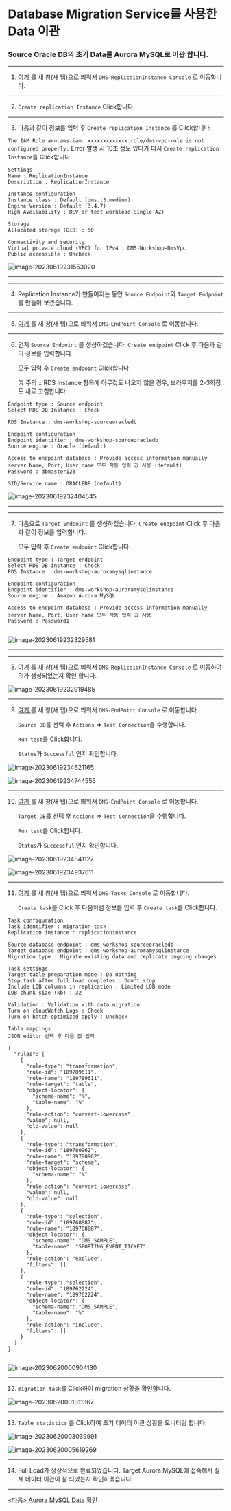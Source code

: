 # Database Migration Service를 사용한 Data 이관

###  Source Oracle DB의 초기 Data를 Aurora MySQL로 이관 합니다.



---

1. [여기 ](https://ap-northeast-2.console.aws.amazon.com/dms/v2/home?region=us-east-1#replicationInstances) 를 새 창(새 탭)으로 띄워서 `DMS-ReplicaionInstance Console` 로 이동합니다.



---

2. `Create replication Instance` Click합니다.



---

3. 다음과 같이 정보를 입력 후 `Create replication Instance` 를 Click합니다. 

`The IAM Role arn:aws:iam::xxxxxxxxxxxxx:role/dms-vpc-role is not configured properly.` Error 발생 시 10초 정도 있다가 다시 `Create replication Instance`를 Click합니다.

```
Settings
Name : ReplicationInstance
Description : ReplicationInstance

Instance configuration
Instance class : Default (dms.t3.medium)
Engine Version : Default (3.4.7)
High Availability : DEV or test workload(Single-AZ)

Storage
Allocated storage (GiB) : 50

Connectivity and security
Virtual private cloud (VPC) for IPv4 : DMS-Workshop-DmsVpc
Public accessible : Uncheck
```

![image-20230619231553020](images/image-20230619231553020.png)



---



---

4. Replication Instance가 만들어지는 동안 `Source Endpoint`와 `Target Endpoint`를 만들어 보겠습니다.



---

5. [여기 ](https://ap-northeast-2.console.aws.amazon.com/dms/v2/home?region=us-east-1#endpointList) 를 새 창(새 탭)으로 띄워서 `DMS-EndPoint Console` 로 이동합니다.



---

6. 먼저 `Source Endpoint` 를 생성하겠습니다. `Create endpoint` Click 후 다음과 같이 정보를 입력합니다.

   모두 입력 후 `Create endpoint` Click합니다. 
   
   % 주의 :: RDS Instance 항목에 아무것도 나오지 않을 경우, 브라우저를 2-3회정도 새로 고침합니다.

```
Endpoint type : Source endpoint
Select RDS DB Instance : Check

RDS Instance : dms-workshop-sourceoracledb

Endpoint configuration
Endpoint identifier : dms-workshop-sourceoracledb
Source engine : Oracle (default)

Access to endpoint database : Provide access information manually
server Name, Port, User name 모두 자동 입력 값 사용 (default)
Password : dbmaster123

SID/Service name : ORACLEDB (default)
```

![image-20230619232404545](images/image-20230619232404545.png)



---



---

7. 다음으로  `Target Endpoint` 를 생성하겠습니다. `Create endpoint` Click 후 다음과 같이 정보를 입력합니다.

   모두 입력 후 `Create endpoint` Click합니다.

```
Endpoint type : Target endpoint
Select RDS DB instance : Check
RDS Instance : dms-workshop-auroramysqlinstance

Endpoint configuration
Endpoint identifier : dms-workshop-auroramysqlinstance
Source engine : Amazon Aurora MySQL

Access to endpoint database : Provide access information manually
server Name, Port, User name 모두 자동 입력 값 사용
Password : Password1


```

![image-20230619232329581](images/image-20230619232329581.png)



---



---

8. [여기 ](https://ap-northeast-2.console.aws.amazon.com/dms/v2/home?region=us-east-1#replicationInstances) 를 새 창(새 탭)으로 띄워서 `DMS-ReplicaionInstance Console` 로 이동하여 RI가 생성되었는지 확인 합니다.

![image-20230619232919485](images/image-20230619232919485.png)



---



9. [여기 ](https://ap-northeast-2.console.aws.amazon.com/dms/v2/home?region=us-east-1#endpointList) 를 새 창(새 탭)으로 띄워서 `DMS-EndPoint Console` 로 이동합니다.

   `Source DB`를 선택 후 `Actions` => `Test Connection`을 수행합니다.

   `Run test`를 Click합니다.

   `Status`가 `Successful` 인지 확인합니다.

![image-20230619234621165](images/image-20230619234621165.png)

![image-20230619234744555](images/image-20230619234744555.png)



---

10. [여기 ](https://ap-northeast-2.console.aws.amazon.com/dms/v2/home?region=us-east-1#endpointList) 를 새 창(새 탭)으로 띄워서 `DMS-EndPoint Console` 로 이동합니다.

    `Target DB`를 선택 후 `Actions` => `Test Connection`을 수행합니다.

    `Run test`를 Click합니다.

    `Status`가 `Successful` 인지 확인합니다.

![image-20230619234841127](images/image-20230619234841127.png)

![image-20230619234937611](images/image-20230619234937611.png)

---

11. [여기 ](https://ap-northeast-2.console.aws.amazon.com/dms/v2/home?region=us-east-1#tasks) 를 새 창(새 탭)으로 띄워서 `DMS-Tasks Console` 로 이동합니다.

    `Create task`를 Click 후 다음처럼 정보를 입력 후  `Create task`를 Click합니다.

```
Task configuration
Task identifier : migration-task
Replication instance : replicationinstance

Source database endpoint : dms-workshop-sourceoracledb
Target database endpoint : dms-workshop-auroramysqlinstance
Migration type : Migrate existing data and replicate ongoing changes

Task settings
Target table preparation mode : Do nothing
Stop task after full load completes : Don't stop
Include LOB columns in replication : Limited LOB mode
LOB chunk size (kb) : 32

Validation : Validation with data migration
Turn on cloudWatch Logs : Check
Turn on batch-optimized apply : Uncheck

Table mappings 
JSON editor 선택 후 다음 값 입력

{
  "rules": [
    {
      "rule-type": "transformation",
      "rule-id": "189789611",
      "rule-name": "189789611",
      "rule-target": "table",
      "object-locator": {
        "schema-name": "%",
        "table-name": "%"
      },
      "rule-action": "convert-lowercase",
      "value": null,
      "old-value": null
    },
    {
      "rule-type": "transformation",
      "rule-id": "189780962",
      "rule-name": "189780962",
      "rule-target": "schema",
      "object-locator": {
        "schema-name": "%"
      },
      "rule-action": "convert-lowercase",
      "value": null,
      "old-value": null
    },
    {
      "rule-type": "selection",
      "rule-id": "189768887",
      "rule-name": "189768887",
      "object-locator": {
        "schema-name": "DMS_SAMPLE",
        "table-name": "SPORTING_EVENT_TICKET"
      },
      "rule-action": "exclude",
      "filters": []
    },
    {
      "rule-type": "selection",
      "rule-id": "189762224",
      "rule-name": "189762224",
      "object-locator": {
        "schema-name": "DMS_SAMPLE",
        "table-name": "%"
      },
      "rule-action": "include",
      "filters": []
    }
  ]
}


```

![image-20230620000904130](images/image-20230620000904130.png)



---

12. `migration-task`를 Click하여 migration 상황을 확인합니다.

![image-20230620001311367](images/image-20230620001311367.png)



---

13. `Table statistics` 를 Click하여 초기 데이터 이관 상황을 모니터링 합니다.

![image-20230620003039991](images/image-20230620003039991.png)



![image-20230620005619269](images/image-20230620005619269.png)

---

14. Full Load가 정상적으로 완료되었습니다. Target Aurora MySQL에 접속해서 실제 데이터 이관이 잘 되었는지 확인하겠습니다.



---



[<다음> Aurora MySQL Data 확인](./07.md)

















